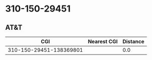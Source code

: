 # 310-150-29451
## AT&T


| CGI | Nearest CGI | Distance |
|-----|-------------|----------|
| 310-150-29451-138369801 |  | 0.0 |
